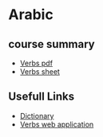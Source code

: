 # Arabic

## course summary
- [Verbs pdf](https://drive.google.com/file/d/1dHpfJOIa1r0VogvwYBrHL5POOSZjCGYV/view?usp=drivesdk)
- [Verbs sheet](https://docs.google.com/spreadsheets/d/1enUSPCAQaoCScEYp1MKOutDCJttC9yHq6g5Krf4ocFQ/edit?usp=drivesdk)

## Usefull Links
- [Dictionary](https://milon.madrasafree.com/)
- [Verbs web application](https://roadtorecovery.org.il/Spokenarabic/)
